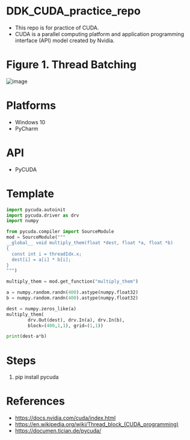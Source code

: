 # DDK_CUDA_practice_repo
* This repo is for practice of CUDA.
* CUDA is a parallel computing platform and application programming interface (API) model created by Nvidia.

# Figure 1. Thread Batching
![image](https://user-images.githubusercontent.com/67073582/121480862-1ff5a300-c9fe-11eb-833a-a304e2efbcff.png)

# Platforms
* Windows 10
* PyCharm

# API
* PyCUDA

# Template
```python
import pycuda.autoinit
import pycuda.driver as drv
import numpy

from pycuda.compiler import SourceModule
mod = SourceModule("""
__global__ void multiply_them(float *dest, float *a, float *b)
{
  const int i = threadIdx.x;
  dest[i] = a[i] * b[i];
}
""")

multiply_them = mod.get_function("multiply_them")

a = numpy.random.randn(400).astype(numpy.float32)
b = numpy.random.randn(400).astype(numpy.float32)

dest = numpy.zeros_like(a)
multiply_them(
        drv.Out(dest), drv.In(a), drv.In(b),
        block=(400,1,1), grid=(1,1))

print(dest-a*b)
```
# Steps
1. pip install pycuda


# References
* https://docs.nvidia.com/cuda/index.html
* https://en.wikipedia.org/wiki/Thread_block_(CUDA_programming)
* https://documen.tician.de/pycuda/
